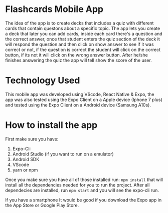 # Flashcards Mobile App
The idea of the app is to create decks that includes a quiz with different cards that contain questons about a specific topic.
The app lets you create a deck that later you can add cards, inside each card there's a question and the correct answer, once that student enters the quiz section of the deck it will respond the question and then click on show answer to see if it was correct or not, if the question is correct the student will click on the correct button, if its not it will click on the wrong answer button.
After he/she finishes answering the quiz the app will tell show the score of the user.

# Technology Used
This mobile app was developed using VScode, React Native & Expo, the app was also tested using the Expo Client on a Apple device (Iphone 7 plus) and tested using the Expo Client on a Android device (Samsung A10s).

# How to install the app
First make sure you have:
1. Expo-Cli
2. Android Studio (if you want to run on a emulator)
3. Android SDK
4. VScode
5. yarn or npm

Once you make sure you have all of those installed run: `npm install` that will install all the dependencies needed for you to run the project. After all dependecies are installed, run `npm start` and you will see the expo-cli run.

If you have a smartphone It would be good if you download the Expo app in the App Store or Google Play Store.


 


 